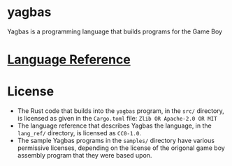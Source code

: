 # yagbas

Yagbas is a programming language that builds programs for the Game Boy

# [Language Reference](https://lokathor.github.io/yagbas/)

# License

* The Rust code that builds into the `yagbas` program, in the `src/` directory, is licensed as given in the `Cargo.toml` file: `Zlib OR Apache-2.0 OR MIT`
* The language reference that describes Yagbas the language, in the `lang_ref/` directory, is licensed as `CC0-1.0`.
* The sample Yagbas programs in the `samples/` directory have various permissive licenses, depending on the license of the origonal game boy assembly program that they were based upon.
